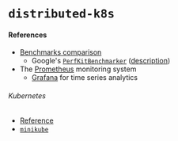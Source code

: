 # `distributed-k8s`

#### References
- [Benchmarks comparison](https://docs.google.com/spreadsheets/d/1053fTwR_PzUTqyQ0ITIH-JTwg4id1GHyoA8dWPFDg1M/edit?usp=sharing)
  - Google's [`PerfKitBenchmarker`](https://github.com/GoogleCloudPlatform/PerfKitBenchmarker) ([description](https://cloud.google.com/free/docs/measure-compare-performance))
- The [Prometheus](https://prometheus.io/) monitoring system
  - [Grafana](https://grafana.com/) for time series analytics

###### Kubernetes
- [Reference](https://kubernetes.io/docs/reference/)
- [`minikube`](https://github.com/kubernetes/minikube)
